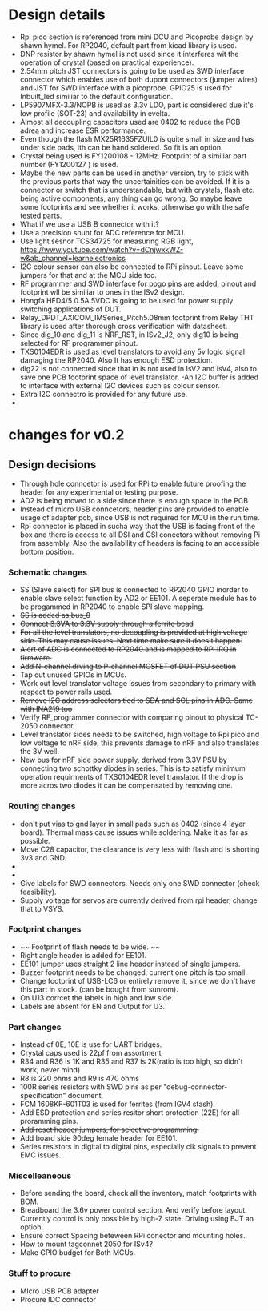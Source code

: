 # Design details
- Rpi pico section is referenced from mini DCU and Picoprobe design by shawn hymel.
For RP2040, default part from kicad library is used.
- DNP resistor by shawn hymel is not used since it interferes wit the operation of crystal (based on practical experience).
- 2.54mm pitch JST connectors is going to be used as SWD interface connector which enables use of both dupont connectors (jumper wires) and JST for SWD interface with a picoprobe.
GPIO25 is used for Inbuilt_led similiar to the default configuration.
- LP5907MFX-3.3/NOPB is used as 3.3v LDO, part is considered due it's low profile (SOT-23) and availability in evelta.
- Almost all decoupling capacitors used are 0402 to reduce the PCB adrea and increase ESR performance.
- Even though the flash MX25R1635FZUIL0 is quite small in size and has under side pads, ith can be hand soldered. So fit is an option.
- Crystal being used is FY1200108 - 12MHz. Footprint of a similiar part number (FY1200127 ) is used.
- Maybe the new parts can be used in another version, try to stick with the previous parts that way the uncertainities can be avoided. If it is a connector or switch that is understandable, but with crystals, flash etc. being active components, any thing can go wrong. So maybe leave some footprints and see whether it works, otherwise go with the safe tested parts.
- What if we use a USB B connector with it?
- Use a precision shunt for ADC reference for MCU.
- Use light sesnor TCS34725 for measuring RGB light, https://www.youtube.com/watch?v=dCnjwxkWZ-w&ab_channel=learnelectronics
- I2C colour sensor can also be connected to RPi pinout. Leave some jumpers for that and at the MCU side too.
- RF programmer and SWD interface for pogo pins are added, pinout and footprint wll be similiar to ones in the ISv2 design.
- Hongfa HFD4/5 0.5A 5VDC is going to be used for power supply switching applications of DUT.
- Relay_DPDT_AXICOM_IMSeries_Pitch5.08mm footprint from Relay THT library is used after thorough cross verification with datasheet.
- Since dig_10 and dig_11 is NRF_RST, in ISv2_J2, only dig10 is being selected for RF programmer pinout.
- TXS0104EDR is used as level translators to avoid any 5v logic signal damaging the RP2040. Also It has enough ESD protection.
- dig22 is not connected since that in is not used in IsV2 and IsV4, also to save one PCB footprint space of level translator.
-An I2C buffer is added to interface with external I2C devices such as colour sensor.
- Extra I2C connectro is provided for any future use.
- 

# changes for v0.2

## Design decisions
- Through hole conncetor is used for RPi to enable future proofing the header for any experimental or testing purpose.
- AD2 is being moved to a side since there is enough space in the PCB
- Instead of micro USB conncetors, header pins are provided to enable usage of adapter pcb, since USB is not required for MCU in the run time.
- Rpi connector is placed in sucha way that the USB is facing front of the box and there is access to all DSI and CSI conectors without removing Pi from assembly.
Also the availability of headers is facing to an accessible bottom position.

### Schematic changes
- SS (Slave select) for SPI bus is connected to RP2040 GPIO inorder to enable slave select function by AD2 or EE101. A seperate module has to be progammed in RP2040 to enable SPI slave mapping.
- ~~SS is added as bus_8~~
- ~~Connect 3.3VA to 3.3V supply through a ferrite bead~~
- ~~For all the level translators, no decoupling is provided at high voltage side. This may cause issues. Next time make sure it does't happen.~~
- ~~Alert of ADC is connected to RP2040 and is mapped to RPi IRQ in firmware.~~
- ~~Add N-channel drving to P-channel MOSFET of DUT PSU section~~
- Tap out unused GPIOs in MCUs.
- Work out level translator voltage issues from secondary to primary with respect to power rails used.
- ~~Remove I2C address selectors tied to SDA and SCL pins in ADC. Same with INA219 too~~
- Verify RF_programmer connector with comparing pinout to physical TC-2050 connector.
- Level translator sides needs to be switched, high voltage to Rpi pico and low voltage to nRF side, this prevents damage to nRF and also translates the 3V well.
- New bus for nRF side power supply, derived from 3.3V PSU by connecting two schottky diodes in series. This is to satisfy minimum operation requirments of TXS0104EDR level translator.
If the drop is more acros two diodes it can be compensated by removing one.

### Routing changes
- don't put vias to gnd layer in small pads such as 0402 (since 4 layer board). Thermal mass cause issues while soldering. Make it as far as possible.
- Move C28 capacitor, the clearance is very less with flash and is shorting 3v3 and GND.
- 
- 
- Give labels for SWD connectors. Needs only one SWD connector (check feasibility). 
- Supply voltage for servos are currently derived from rpi header, change that to VSYS.

### Footprint changes
- ~~ Footprint of flash needs to be wide. ~~
- Right angle header is added for EE101.
- EE101 jumper uses straight 2 line header instead of single jumpers.
- Buzzer footprint needs to be changed, current one pitch is too small.
- Change footprint of USB-LC6 or entirely remove it, since we don't have this part in stock. (can be bought from sunrom).
- On U13 corrcet the labels in high and low side.
- Labels are absent for EN and Output for U3. 

### Part changes
- Instead of 0E, 10E is use for UART bridges.
- Crystal caps used is 22pf from assortment
- R34 and R36 is 1K and R35 and R37 is 2K(ratio is too high, so didn't work, never mind)
- R8 is 220 ohms and R9 is 470 ohms
- 100R series resistors with SWD pins as per "debug-connector-specification" document.
- FCM 1608KF-601T03 is used for ferrites (from IGV4 stash).
- Add ESD protection and series resitor short protection (22E) for all proramming pins.
- ~~Add reset header jumpers, for selective programming.~~
- Add board side 90deg female header for EE101.
- Series resistors in digital to digital pins, especially clk signals to prevent EMC issues.
### Miscelleaneous
- Before sending the board, check all the inventory, match footprints with BOM.
- Breadboard the 3.6v power control section. And verify before layout. Currently control is only possible by high-Z state. Driving using BJT an option.
- Ensure correct Spacing beteween RPi conector and mounting holes.
- How to mount tagconnet 2050 for ISv4?
- Make GPIO budget for Both MCUs.

### Stuff to procure
- MIcro USB PCB adapter
- Procure IDC connector

